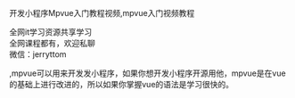 开发小程序Mpvue入门教程视频,mpvue入门视频教程

全网it学习资源共享学习<br>全网课程都有，欢迎私聊<br>微信：jerryttom<br>

,mpvue可以用来开发发小程序，如果你想开发小程序开源用他，mpvue是在vue的基础上进行改进的，所以如果你掌握vue的语法是学习很快的。